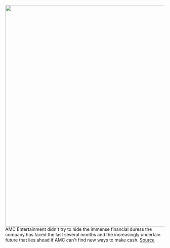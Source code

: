 <img src='https://cdn.vox-cdn.com/thumbor/Fzz-fsiWThBmCKEtjzruwAMHgiU=/0x0:5477x3651/1200x800/filters:focal(2261x1838:3137x2714)/cdn.vox-cdn.com/uploads/chorus_image/image/67728178/1281000995.0.jpg' width='700px' /><br/>
AMC Entertainment didn't try to hide the immense financial duress the company has faced the last several months and the increasingly uncertain future that lies ahead if AMC can't find new ways to make cash.
<a href='https://www.theverge.com/2020/11/2/21545812/amc-theaters-financial-earnings-q3-bankruptcy-streaming-warner-bros-disney-regal'> Source <a/>
